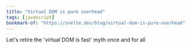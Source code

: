 ```yaml
---
title: "Virtual DOM is pure overhead"
tags: [javascript]
bookmark-of: "https://svelte.dev/blog/virtual-dom-is-pure-overhead"
---
```

Let's retire the 'virtual DOM is fast' myth once and for all